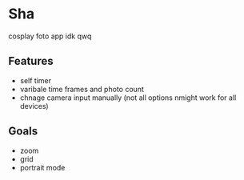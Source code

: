# Sha
cosplay foto app idk qwq

## Features
* self timer
* varibale time frames and photo count
* chnage camera input manually (not all options nmight work for all devices)

## Goals
* zoom
* grid
* portrait mode
